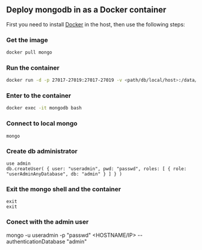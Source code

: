 
## Deploy mongodb in as a Docker container

First you need to install [Docker](https://docs.docker.com/install/) in the host, then use the following steps:

### Get the image

```bash
docker pull mongo
```

### Run the container
```bash
docker run -d -p 27017-27019:27017-27019 -v <path/db/local/host>:/data/db --name mongodb mongo mongod --auth
```

### Enter to the container
```bash
docker exec -it mongodb bash
```

### Connect to local mongo
```
mongo
```

### Create db administrator
```
use admin
db.createUser( { user: "useradmin", pwd: "passwd", roles: [ { role: "userAdminAnyDatabase", db: "admin" } ] } )
```

### Exit the mongo shell and the container
```
exit
exit
```

### Conect with the admin user
mongo -u useradmin -p "passwd" <HOSTNAME/IP> --authenticationDatabase "admin"
